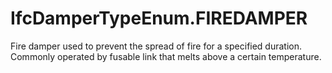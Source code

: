 IfcDamperTypeEnum.FIREDAMPER
============================
Fire damper used to prevent the spread of fire for a specified duration.
Commonly operated by fusable link that melts above a certain temperature.


